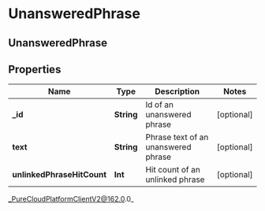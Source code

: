 # UnansweredPhrase

## UnansweredPhrase

## Properties

|Name | Type | Description | Notes|
|------------ | ------------- | ------------- | -------------|
| **_id** | **String** | Id of an unanswered phrase | [optional] |
| **text** | **String** | Phrase text of an unanswered phrase | [optional] |
| **unlinkedPhraseHitCount** | **Int** | Hit count of an unlinked phrase | [optional] |



_PureCloudPlatformClientV2@162.0.0_
